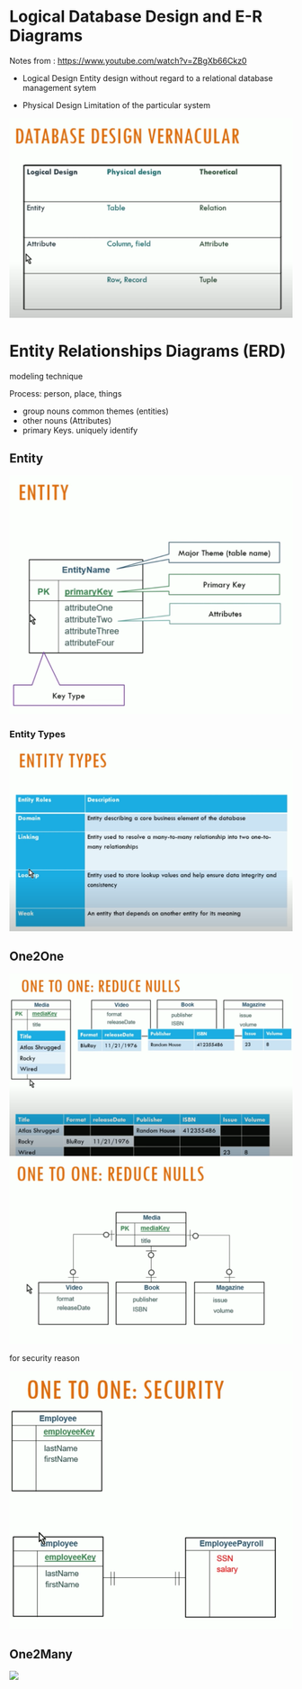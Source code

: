 # Logical Database Design and E-R Diagrams
Notes from : https://www.youtube.com/watch?v=ZBgXb66Ckz0

* Logical Design
Entity design without regard to a relational database management sytem

* Physical Design
Limitation of the particular system

![](./figure/venacular.png)

# Entity Relationships Diagrams (ERD)
modeling technique

Process:
person, place, things
* group nouns common themes (entities)
* other nouns (Attributes)
* primary Keys. uniquely identify

## Entity

![](./figure/entity.png)

### Entity Types

![](./figure/entityTypes.png)

## One2One

![](./figure/oneone.png)
![](./figure/oneoneED.png)

for security reason

![](./figure/security.png)

## One2Many
![](./figure/enomany.png)
